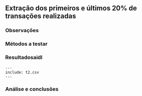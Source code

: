 ## Extração dos primeiros e últimos 20% de transações realizadas

### Observações

### Métodos a testar

### Resultadosaidl

```table
---
include: t2.csv
---
```

### Análise e conclusões